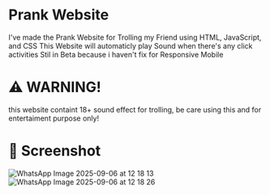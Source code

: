 # Prank Website

I've made the Prank Website for Trolling my Friend using HTML, JavaScript, and CSS
This Website will automaticly play Sound when there's any click activities
Stil in Beta because i haven't fix for Responsive Mobile

# ⚠️ WARNING!

this website containt 18+ sound effect for trolling, be care using this and for entertaiment purpose only!

# 📸 Screenshot

![WhatsApp Image 2025-09-06 at 12 18 13](https://github.com/user-attachments/assets/9e709b48-3f65-4d34-b255-a9b738c4c5b6)
![WhatsApp Image 2025-09-06 at 12 18 26](https://github.com/user-attachments/assets/a72edfc9-fa28-4daa-97b3-563bd17597d5)
